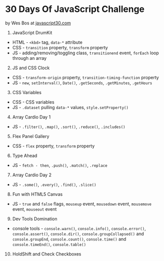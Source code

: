 # 30 Days Of JavaScript Challenge

by Wes Bos at [javascript30.com](https://javascript30.com/)

1. JavaScript DrumKit
* HTML - `<kbd>` tag, `data-*` attribute
* CSS - `transition` property, `transform` property
* JS - adding/removing/toggling class, `transitionend` event, `forEach` loop through an array

2. JS and CSS Clock
* CSS - `transform-origin` property, `transition-timing-function` property
* JS - `new`, `setInterval()`, `Date()`, `.getSeconds`, `.getMinutes`, `.getHours`

3. CSS Variables
* CSS - CSS variables
* JS - `.dataset` pulling `data-*` values, `style.setProperty()`

4. Array Cardio Day 1
* JS - `.filter()`, `.map()`, `.sort()`, `.reduce()`, `.includes()`

5. Flex Panel Gallery
* CSS - `flex` property, `transform` property

6. Type Ahead
* JS - `fetch - then`, `.push()`, `.match()`, `.replace`

7. Array Cardio Day 2
* JS - `.some()`, `.every()`, `.find()`, `.slice()`

8. Fun with HTML5 Canvas
* JS - `true` and `false` flags, `mouseup` event, `mousedown` event, `mousemove` event, `mouseout` event

9. Dev Tools Domination
* console tools - `console.warn()`, `console.info()`, `console.error()`, `console.assert()`, `console.dir()`, `console.groupCollapsed()` and `console.groupEnd`, `console.count()`, `console.time()` and `console.timeEnd()`, `console.table()`

10. HoldShift and Check Checkboxes

